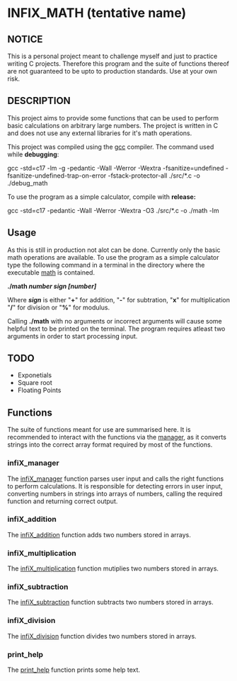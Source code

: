 # INFIX_MATH (tentative name)

## NOTICE

This is a personal project meant to challenge myself and just to practice
writing C projects. Therefore this program and the suite of functions
thereof are not guaranteed to be upto to production standards. Use at your
own risk.

## DESCRIPTION

This project aims to provide some functions that can be used to perform basic
calculations on arbitrary large numbers. The project is written in C and does
not use any external libraries for it's math operations.

This project was compiled using the [gcc](https://gcc.gnu.org/) compiler. The command used
while **debugging**:

gcc -std=c17 -lm -g -pedantic -Wall -Werror -Wextra -fsanitize=undefined
-fsanitize-undefined-trap-on-error -fstack-protector-all ./src/\*.c -o ./debug_math

To use the program as a simple calculator, compile with **release:**

gcc -std=c17 -pedantic -Wall -Werror -Wextra -O3 ./src/\*.c -o
./math -lm

## Usage

As this is still in production not alot can be done. Currently only the basic
math operations are available. To use the program as a simple calculator type
the following command in a terminal in the directory where the executable [math](./math)
is contained.

**./math *number* *sign* *\[number\]***

Where ***sign*** is either "**+**" for addition, "**-**" for subtration,
"**x**" for multiplication "**/**" for division or "**%**" for modulus.

Calling **./math** with no arguments or incorrect arguments will cause some
helpful text to be printed on the terminal. The program requires atleast two
arguments in order to start processing input.

## TODO

- Exponetials
- Square root
- Floating Points

## Functions

The suite of functions meant for use are summarised here. It is recommended
to interact with the functions via the [manager](src/infiX_manager.c), as it converts strings
into the correct array format required by most of the functions.

### infiX_manager

The [infiX_manager](./src/infiX_manager.c) function parses user input and calls the right
functions to perform calculations.
It is responsible for detecting errors in user input, converting numbers in
strings into arrays of numbers, calling the required function and returning
correct output.

### infiX_addition

The [infiX_addition](src/infiX_add.c) function adds two numbers stored in arrays.

### infiX_multiplication

The [infiX_multiplication](src/infiX_mul.c) function mutiplies two numbers stored in arrays.

### infiX_subtraction

The [infiX_subtraction](src/infiX_sub.c) function subtracts two numbers stored in arrays.

### infiX_division

The [infiX_division](src/infiX_div.c) function divides two numbers stored in arrays.

### print_help

The [print_help](src/print_help.c) function prints some help text.
